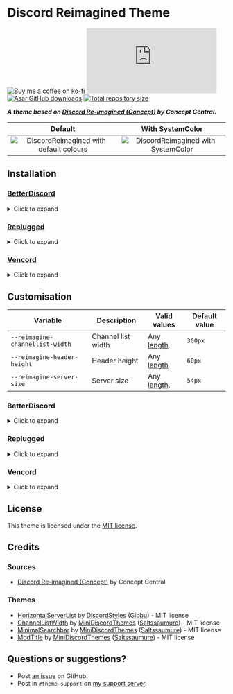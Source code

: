 [preview]:          https://minidiscordthemes.github.io/Snippets/DiscordReimagined/preview.png
[previewColor]:     https://minidiscordthemes.github.io/Snippets/DiscordReimagined/preview-systemcolor.png
[SystemColor]:      https://github.com/MiniDiscordThemes/SystemColor

[css-color]:        https://developer.mozilla.org/en-US/docs/Web/CSS/color_value
[css-length]:       https://developer.mozilla.org/en-US/docs/Web/CSS/length

[discord]:          https://discord.gg/uy8nKQVatp

[BetterDiscord]:    https://betterdiscord.app/
[Replugged]:        https://replugged.dev/
[Vencord]:          https://vencord.dev/

[shield-donate]:    https://img.shields.io/badge/Donate-ko--fi-orange?style=flat-square&logo=kofi&logoColor=orange
[ko-fi]:            https://ko-fi.com/saltssaumure "Buy me a coffee!"

[shield-css-dl]:    https://img.shields.io/github/downloads/MiniDiscordThemes/DiscordReimagined/DiscordReimagined.theme.css?color=purple&label=Downloads&style=flat-square
[shield-asar-dl]:   https://img.shields.io/github/downloads/MiniDiscordThemes/DiscordReimagined/net.saltssaumure.DiscordReimagined.asar?color=purple&label=Downloads&style=flat-square
[shield-repo-size]: https://img.shields.io/github/repo-size/MiniDiscordThemes/DiscordReimagined?label=Repository&style=flat-square "Total size"

[github]:           https://github.com/MiniDiscordThemes/DiscordReimagined
[issues]:           https://github.com/MiniDiscordThemes/DiscordReimagined/issues
[license]:          https://github.com/MiniDiscordThemes/DiscordReimagined/blob/main/LICENSE
[.theme.css]:       https://github.com/MiniDiscordThemes/DiscordReimagined/blob/main/DiscordReimagined.theme.css

[release-bd]:       https://betterdiscord.app/theme/?id=000 "BetterDiscord store page"
[release-rp]:       https://replugged.dev/store/net.saltssaumure.DiscordReimagined "Replugged store page"
[release-css-gh]:   https://github.com/MiniDiscordThemes/DiscordReimagined/releases/latest/download/DiscordReimagined.theme.css "Get latest release"
[release-asar-gh]:  https://github.com/MiniDiscordThemes/DiscordReimagined/releases/latest/download/net.saltssaumure.DiscordReimagined.asar "Get latest release"

# Discord Reimagined Theme
[![Buy me a coffee on ko-fi][shield-donate]][ko-fi]
[![CSS GitHub downloads][shield-css-dl]][release-css-gh]
[![Asar GitHub downloads][shield-asar-dl]][release-asar-gh]
[![Total repository size][shield-repo-size]][github]

***A theme based on [Discord Re-imagined (Concept)](https://www.youtube.com/watch?v=7gyZyg3jC2w) by Concept Central.***

|                      Default                       |           [With SystemColor][SystemColor]           |
| :------------------------------------------------: | :-------------------------------------------------: |
| ![DiscordReimagined with default colours][preview] | ![DiscordReimagined with SystemColor][previewColor] |

## Installation

### [BetterDiscord][BetterDiscord]
<details><summary>Click to expand</summary>

1. Download `DiscordReimagined.theme.css`:
    - [BetterDiscord store][release-bd]
    - [GitHub][release-css-gh]
2. Place the file in the themes folder:
    - `Settings` > `BetterDiscord` > `Themes` > `Open Themes Folder`
3. Toggle on the theme card.
</details>

### [Replugged][Replugged]
<details><summary>Click to expand</summary>

#### Automatic
1. Click to install:
    - [Replugged store][release-rp]
#### Manual
1. Download `net.saltssaumure.DiscordReimagined.asar`:
    - [GitHub][release-asar-gh]
2. Place the file in the themes folder:
    - `Settings` > `Replugged` > `Themes` > `Open Themes Folder`
3. Click `Load Missing Themes` and toggle on the theme card.
</details>

### [Vencord][Vencord]
<details><summary>Click to expand</summary>

#### Local
1. Download `DiscordReimagined.theme.css`:
    - [BetterDiscord store][release-bd]
    - [GitHub][release-css-gh]
2. Place the file in the themes folder:
    - `Settings` > `Vencord` > `Themes` > `Local Themes` > `Open Themes Folder`
3. Click `Load missing Themes` and toggle on the theme card.
#### Online
1. Paste the link in `Settings` > `Vencord` > `Themes` > `Online Themes`:
    - `https://minidiscordthemes.github.io/DiscordReimagined/DiscordReimagined.theme.css`
</details>

## Customisation

| Variable                        | Description        | Valid values              | Default value |
| ------------------------------- | ------------------ | ------------------------- | ------------- |
| `--reimagine-channellist-width` | Channel list width | Any [length][css-length]. | `360px`       |
| `--reimagine-header-height`     | Header height      | Any [length][css-length]. | `60px`        |
| `--reimagine-server-size`       | Server size        | Any [length][css-length]. | `54px`        |

### BetterDiscord
<details><summary>Click to expand</summary>

1. Open `Settings` > `BetterDiscord` > `Themes`.
2. Click the pencil icon on this theme.
3. Edit the variable values and save changes.
</details>

### Replugged
<details><summary>Click to expand</summary>

1. Enable `Automatically Apply Quick CSS` in `Settings` > `Replugged` > `General`.
2. Open `Settings` > `Replugged` > `Quick CSS`.
3. Copy and paste lines 15-20 of [`DiscordReimagined.theme.css`][.theme.css].
4. Edit the variable values and save.
</details>

### Vencord
<details><summary>Click to expand</summary>

#### Local
1. `Open Themes Folder` in `Settings` > `Vencord` > `Themes` > `Local Themes`
2. Open `DiscordReimagined.theme.css` with your favourite text editor.
3. Edit the variable values and save.
#### Online
1. `Enable Custom CSS` in `Settings` > `Vencord` > `Vencord` and click `Open QuickCSS File`.
2. Copy and paste lines 15-20 of [`DiscordReimagined.theme.css`][.theme.css].
3. Edit the variable values.
</details>

## License
This theme is licensed under the [MIT license][license].

## Credits
### Sources
- [Discord Re-imagined (Concept)](https://www.youtube.com/watch?v=7gyZyg3jC2w) by Concept Central

### Themes
[hsl]:  https://github.com/DiscordStyles/HorizontalServerList
[clw]:  https://github.com/MiniDiscordThemes/Snippets/blob/main/themes/ChannelListWidth
[msb]:  https://github.com/MiniDiscordThemes/Snippets/blob/main/themes/MinimalSearchbar
[mt]:   https://github.com/MiniDiscordThemes/Snippets/blob/main/themes/ModTitle
[mdt]:  https://github.com/MiniDiscordThemes
[s]:    https://github.com/Saltssaumure

- [HorizontalServerList][hsl] by [DiscordStyles](https://github.com/DiscordStyles) ([Gibbu](https://github.com/Gibbu)) - MIT license
- [ChannelListWidth][clw] by [MiniDiscordThemes][mdt] ([Saltssaumure][s]) - MIT license
- [MinimalSearchbar][msb] by [MiniDiscordThemes][mdt] ([Saltssaumure][s]) - MIT license
- [ModTitle][mt] by [MiniDiscordThemes][mdt] ([Saltssaumure][s]) - MIT license

## Questions or suggestions?
- Post [an issue][issues] on GitHub.
- Post in `#theme-support` on [my support server][discord].